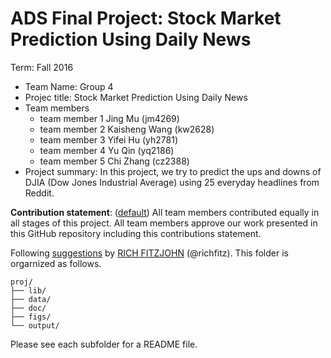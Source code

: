 # ADS Final Project: Stock Market Prediction Using Daily News

Term: Fall 2016

+ Team Name: Group 4
+ Projec title: Stock Market Prediction Using Daily News 
+ Team members
	+ team member 1 Jing Mu (jm4269)
	+ team member 2 Kaisheng Wang (kw2628)
	+ team member 3 Yifei Hu (yh2781)
	+ team member 4 Yu Qin (yq2186)
	+ team member 5 Chi Zhang (cz2388)
+ Project summary: In this project, we try to predict the ups and downs of DJIA (Dow Jones Industrial Average) using 25 everyday headlines from Reddit.
	
**Contribution statement**: ([default](doc/a_note_on_contributions.md)) All team members contributed equally in all stages of this project. All team members approve our work presented in this GitHub repository including this contributions statement. 

Following [suggestions](http://nicercode.github.io/blog/2013-04-05-projects/) by [RICH FITZJOHN](http://nicercode.github.io/about/#Team) (@richfitz). This folder is orgarnized as follows.

```
proj/
├── lib/
├── data/
├── doc/
├── figs/
└── output/
```

Please see each subfolder for a README file.
